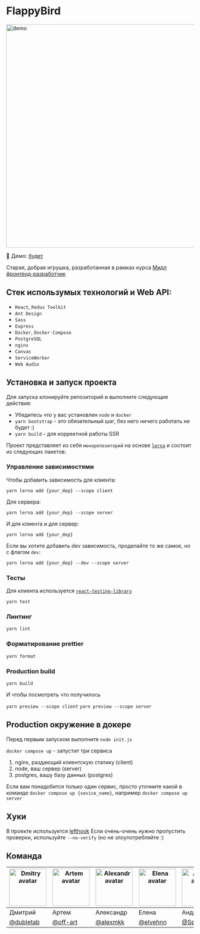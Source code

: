 # FlappyBird
<img src="https://user-images.githubusercontent.com/70837634/220103879-04805743-45f0-4e50-959e-9da15aba4b4b.png" alt="demo" style="width: 600px;"/>  

🔗 Демо: [будет]()

Старая, добрая игрушка, разработанная в рамках курса [Мидл фронтенд-разработчик](https://practicum.yandex.ru/middle-frontend/)

## Стек использумых технологий и Web API:
- `React`, `Redux Toolkit`
- `Ant Design`
- `Sass`
- `Express`
- `Docker`, `Docker-Compose` 
- `PostgreSQL` 
- `nginx`
- `Canvas`
- `ServiceWorker`
- `Web Audio`

## Установка и запуск проекта

Для запуска клонируйте репозиторий и выполните следующие действия:

- Убедитесь что у вас установлен `node` и `docker`
- `yarn bootstrap` - это обязательный шаг, без него ничего работать не будет :)
- `yarn build` - для корректной работы SSR

Проект представляет из себя `монорепозиторий` на основе [`lerna`](https://github.com/lerna/lerna) и состоит из следующих пакетов:

### Управление зависимостями

Чтобы добавить зависимость для клиента:
```shell
yarn lerna add {your_dep} --scope client
```

Для сервера:
```shell
yarn lerna add {your_dep} --scope server
```

И для клиента и для сервер:
```shell
yarn lerna add {your_dep}
```

Если вы хотите добавить dev зависимость, проделайте то же самое, но с флагом `dev`:
```shell
yarn lerna add {your_dep} --dev --scope server
```

### Тесты

Для клиента используется [`react-testing-library`](https://testing-library.com/docs/react-testing-library/intro/)

`yarn test`

### Линтинг

`yarn lint`

### Форматирование prettier

`yarn format`

### Production build

`yarn build`

И чтобы посмотреть что получилось

`yarn preview --scope client`
`yarn preview --scope server`

## Production окружение в докере

Перед первым запуском выполните `node init.js`

`docker compose up` - запустит три сервиса

1. nginx, раздающий клиентскую статику (client)
2. node, ваш сервер (server)
3. postgres, вашу базу данных (postgres)

Если вам понадобится только один сервис, просто уточните какой в команде
`docker compose up {sevice_name}`, например `docker compose up server`

## Хуки

В проекте используется [lefthook](https://github.com/evilmartians/lefthook)
Если очень-очень нужно пропустить проверки, используйте `--no-verify` (но не злоупотребляйте :)

## Команда
| <img src="https://avatars.githubusercontent.com/u/86188505" alt="Dmitry avatar" style="height: 100px; width: 100px;"/> | <img src="https://avatars.githubusercontent.com/u/42086901" alt="Artem avatar" style="height: 100px; width: 100px;"/> | <img src="https://avatars.githubusercontent.com/u/46155717" alt="Alexandr avatar" style="height: 100px; width: 100px;"/> | <img src="https://avatars.githubusercontent.com/u/70837634" alt="Elena avatar" style="height: 100px; width: 100px;"/> | <img src="https://avatars.githubusercontent.com/u/88541391" alt="Andrey avatar" style="height: 100px; width: 100px;"/> |
|-------------------------------------------------------------------------------------------------------------------------|------------------------------------------------------------------------------------------------------------------------|---------------------------------------------------------------------------------------------------------------------------|-----------------------------------------------------------------------------------------------------------------------------------|-------------------------------------------------------------------------------------------------------------------------------|
| Дмитрий                                                                                                         | Артем                                                                                                       | Александр                                                                                                             | Елена                                                                                                                  | Андрей                                                                                                             |
| [@dubletab](https://github.com/dubletab)                                                                                  | [@off-art](https://github.com/off-art)                                                                                   | [@alexmkk](https://github.com/alexmkk)                                                                                  | [@elvehnn](https://github.com/Elvehnn)                                                                        | [@Spolete](https://github.com/Spolete)                                                                            |

